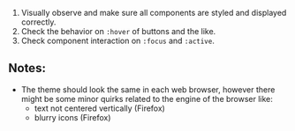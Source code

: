 1. Visually observe and make sure all components are styled and displayed correctly.
2. Check the behavior on `:hover` of buttons and the like.
3. Check component interaction on `:focus` and `:active`.

## Notes:

* The theme should look the same in each web browser, however there might be some minor quirks related to the engine of the browser like:
  * text not centered vertically (Firefox)
  * blurry icons (Firefox)
